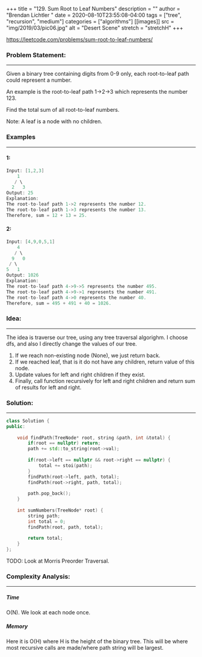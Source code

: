 +++
title = "129. Sum Root to Leaf Numbers"
description = ""
author = "Brendan Lichtler "
date = 2020-08-10T23:55:08-04:00
tags = ["tree", "recursion", "medium"]
categories = ["algorithms"]
[[images]]
  src = "img/2019/03/pic06.jpg"
  alt = "Desert Scene"
  stretch = "stretchH"
+++

https://leetcode.com/problems/sum-root-to-leaf-numbers/

<h3>Problem Statement:</h3>
<hr> 

Given a binary tree containing digits from 0-9 only, each root-to-leaf path could represent a number.

An example is the root-to-leaf path 1->2->3 which represents the number 123.

Find the total sum of all root-to-leaf numbers.

Note: A leaf is a node with no children.


<h3>Examples</h3>
<hr>
<h4>1:</h4>

```c++
Input: [1,2,3]
    1
   / \
  2   3
Output: 25
Explanation:
The root-to-leaf path 1->2 represents the number 12.
The root-to-leaf path 1->3 represents the number 13.
Therefore, sum = 12 + 13 = 25.
```

<h4>2:</h4>

```c++
Input: [4,9,0,5,1]
    4
   / \
  9   0
 / \
5   1
Output: 1026
Explanation:
The root-to-leaf path 4->9->5 represents the number 495.
The root-to-leaf path 4->9->1 represents the number 491.
The root-to-leaf path 4->0 represents the number 40.
Therefore, sum = 495 + 491 + 40 = 1026.
```


<h3>Idea:</h3>
<hr>

The idea is traverse our tree, using any tree traversal algorighm. I choose dfs, and also I directly change the values of our tree.

1. If we reach non-existing node (None), we just return back.
2. If we reached leaf, that is it do not have any children, return value of this node.
3. Update values for left and right children if they exist.
4. Finally, call function recursively for left and right children and return sum of results for left and right.

<h3>Solution:</h3>
<hr>

``` C++ 
class Solution {
public:
    
    void findPath(TreeNode* root, string &path, int &total) {
        if(root == nullptr) return;
        path += std::to_string(root->val);
        
        if(root->left == nullptr && root->right == nullptr) {
            total += stoi(path);
        }
        findPath(root->left, path, total);
        findPath(root->right, path, total);
        
        path.pop_back();
    }
    
    int sumNumbers(TreeNode* root) {
        string path;
        int total = 0;
        findPath(root, path, total);
        
        return total;
    }
};
```

TODO: Look at Morris Preorder Traversal.


<h3>Complexity Analysis:</h3>
<hr>

<h5><b>Time</b></h5>
O(N). We look at each node once.

<h5><b>Memory</b></h5>
Here it is O(H) where H is the height of the binary tree. This will be where most recursive calls are made/where path string will be largest.
